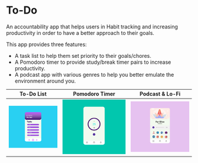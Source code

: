 # To-Do

An accountability app that helps users in Habit tracking and increasing productivity in order to have a better approach to their goals.

This app provides three features:
  
  * A task list to help them set priority to their goals/chores.
  * A Pomodoro timer to provide study/break timer pairs to increase productivity.
  * A podcast app with various genres to help you better emulate the environment around you.



To-Do List             |  Pomodoro Timer             |   Podcast & Lo-Fi
:-------------------------:|:-------------------------:|:-------------------------:
![ToDo list](todo.jpg)  |  ![Timer](countdown.jpg)  |  ![Podcast](podcast.jpg)




